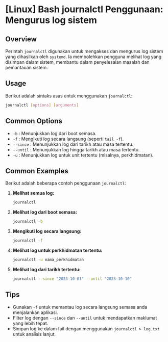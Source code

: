 # [Linux] Bash journalctl Penggunaan: Mengurus log sistem

## Overview
Perintah `journalctl` digunakan untuk mengakses dan mengurus log sistem yang dihasilkan oleh `systemd`. Ia membolehkan pengguna melihat log yang disimpan dalam sistem, membantu dalam penyelesaian masalah dan pemantauan sistem.

## Usage
Berikut adalah sintaks asas untuk menggunakan `journalctl`:

```bash
journalctl [options] [arguments]
```

## Common Options
- `-b` : Menunjukkan log dari boot semasa.
- `-f` : Mengikuti log secara langsung (seperti `tail -f`).
- `--since` : Menunjukkan log dari tarikh atau masa tertentu.
- `--until` : Menunjukkan log hingga tarikh atau masa tertentu.
- `-u` : Menunjukkan log untuk unit tertentu (misalnya, perkhidmatan).

## Common Examples
Berikut adalah beberapa contoh penggunaan `journalctl`:

1. **Melihat semua log:**
   ```bash
   journalctl
   ```

2. **Melihat log dari boot semasa:**
   ```bash
   journalctl -b
   ```

3. **Mengikuti log secara langsung:**
   ```bash
   journalctl -f
   ```

4. **Melihat log untuk perkhidmatan tertentu:**
   ```bash
   journalctl -u nama_perkhidmatan
   ```

5. **Melihat log dari tarikh tertentu:**
   ```bash
   journalctl --since "2023-10-01" --until "2023-10-10"
   ```

## Tips
- Gunakan `-f` untuk memantau log secara langsung semasa anda menjalankan aplikasi.
- Filter log dengan `--since` dan `--until` untuk mendapatkan maklumat yang lebih tepat.
- Simpan log ke dalam fail dengan menggunakan `journalctl > log.txt` untuk analisis lanjut.
